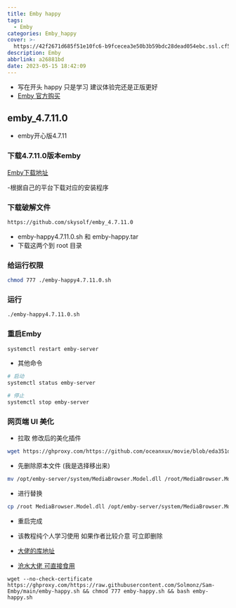 ```yaml
---
title: Emby happy
tags:
  - Emby
categories: Emby_happy
cover: >-
  https://42f2671d685f51e10fc6-b9fcecea3e50b3b59bdc28dead054ebc.ssl.cf5.rackcdn.com/illustrations/Developer_activity_re_39tg.svg
description: Emby
abbrlink: a26881bd
date: 2023-05-15 18:42:09
---
```


 - 写在开头 happy 只是学习 建议体验完还是正版更好
 - [Emby 官方购买](https://emby.media/premiere.html)
## emby_4.7.11.0
- emby开心版4.7.11

### 下载4.7.11.0版本emby
[Emby下载地址](https://github.com/MediaBrowser/Emby.Releases/releases/tag/4.7.11.0)

 -根据自己的平台下载对应的安装程序

### 下载破解文件
```bash
https://github.com/skysolf/emby_4.7.11.0
```
- emby-happy4.7.11.0.sh 和 emby-happy.tar 
- 下载这两个到 root 目录
### 给运行权限
```bash
chmod 777 ./emby-happy4.7.11.0.sh
```
### 运行
```bash
./emby-happy4.7.11.0.sh
```

### 重启Emby
```bash
systemctl restart emby-server
```
- 其他命令
```bash
# 启动
systemctl status emby-server

# 停止
systemctl stop emby-server
```
### 网页端 UI 美化
- 拉取 修改后的美化插件

```bash
wget https://ghproxy.com/https://github.com/oceanxux/movie/blob/eda351dbf2e1ba47131322f995fa8b566b0d5138/MediaBrowser.Model.dll
```
- 先删除原本文件 (我是选择移出来)

```bash
mv /opt/emby-server/system/MediaBrowser.Model.dll /root/MediaBrowser.Model.dll.bk
```
- 进行替换
```bash
cp /root MediaBrowser.Model.dll /opt/emby-server/system/MediaBrowser.Model.dll
```
- 重启完成


- 该教程纯个人学习使用 如果作者比较介意 可立即删除

- [大佬的库地址](https://github.com/skysolf/emby_4.7.11.0)
- [沧水大佬 可直接食用](https://cangshui.net/5138.html)


````
wget --no-check-certificate https://ghproxy.com/https://raw.githubusercontent.com/Solmonz/Sam-Emby/main/emby-happy.sh && chmod 777 emby-happy.sh && bash emby-happy.sh
````